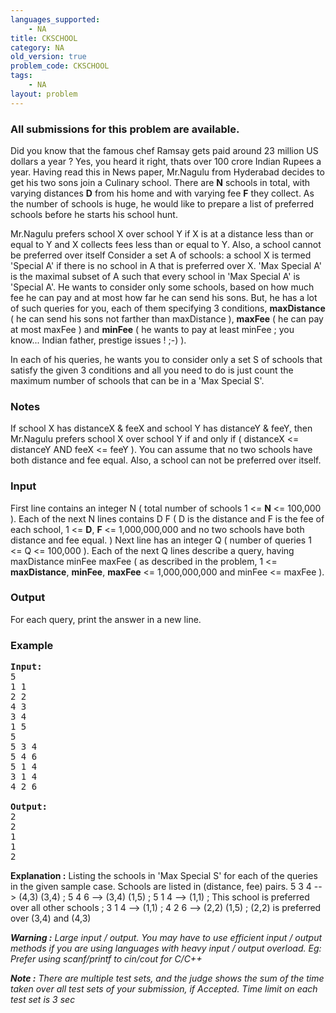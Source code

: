 ```yaml
---
languages_supported:
    - NA
title: CKSCHOOL
category: NA
old_version: true
problem_code: CKSCHOOL
tags:
    - NA
layout: problem
---
```

###  All submissions for this problem are available. 

Did you know that the famous chef Ramsay gets paid around 23 million US dollars a year ? Yes, you heard it right, thats over 100 crore Indian Rupees a year. Having read this in News paper, Mr.Nagulu from Hyderabad decides to get his two sons join a Culinary school. There are **N** schools in total, with varying distances **D** from his home and with varying fee **F** they collect. As the number of schools is huge, he would like to prepare a list of preferred schools before he starts his school hunt.

Mr.Nagulu prefers school X over school Y if X is at a distance less than or equal to Y and X collects fees less than or equal to Y. Also, a school cannot be preferred over itself Consider a set A of schools: a school X is termed 'Special A' if there is no school in A that is preferred over X. 'Max Special A' is the maximal subset of A such that every school in 'Max Special A' is 'Special A'. He wants to consider only some schools, based on how much fee he can pay and at most how far he can send his sons. But, he has a lot of such queries for you, each of them specifying 3 conditions, **maxDistance** ( he can send his sons not farther than maxDistance ), **maxFee** ( he can pay at most maxFee ) and **minFee** ( he wants to pay at least minFee ; you know... Indian father, prestige issues ! ;-) ).

In each of his queries, he wants you to consider only a set S of schools that satisfy the given 3 conditions and all you need to do is just count the maximum number of schools that can be in a 'Max Special S'.

### Notes

If school X has distanceX &amp; feeX and school Y has distanceY &amp; feeY, then Mr.Nagulu prefers school X over school Y if and only if ( distanceX &lt;= distanceY AND feeX &lt;= feeY ). You can assume that no two schools have both distance and fee equal. Also, a school can not be preferred over itself.

### Input

First line contains an integer N ( total number of schools 1 &lt;= **N** &lt;= 100,000 ). Each of the next N lines contains D F ( D is the distance and F is the fee of each school, 1 &lt;= **D**, **F** &lt;= 1,000,000,000 and no two schools have both distance and fee equal. ) Next line has an integer Q ( number of queries 1 &lt;= Q &lt;= 100,000 ). Each of the next Q lines describe a query, having maxDistance minFee maxFee ( as described in the problem, 1 &lt;= **maxDistance**, **minFee**, **maxFee** &lt;= 1,000,000,000 and minFee &lt;= maxFee ).

### Output

For each query, print the answer in a new line.

### Example

<pre>
<b>Input:</b>
5
1 1
2 2
4 3
3 4
1 5
5
5 3 4
5 4 6
5 1 4
3 1 4
4 2 6

<b>Output:</b>
2
2
1
1
2
</pre>

**Explanation :**  Listing the schools in 'Max Special S' for each of the queries in the given sample case. Schools are listed in (distance, fee) pairs.
5 3 4 --&gt; (4,3) (3,4) ; 
5 4 6 --&gt; (3,4) (1,5) ; 
5 1 4 --&gt; (1,1) ; This school is preferred over all other schools ;
3 1 4 --&gt; (1,1) ; 
4 2 6 --&gt; (2,2) (1,5) ; (2,2) is preferred over (3,4) and (4,3)


***Warning :**  Large input / output. You may have to use efficient input / output methods if you are using languages with heavy input / output overload. Eg: Prefer using scanf/printf to cin/cout for C/C++*

***Note :** There are multiple test sets, and the judge shows the sum of the time taken over all test sets of your submission, if Accepted. Time limit on each test set is 3 sec*

